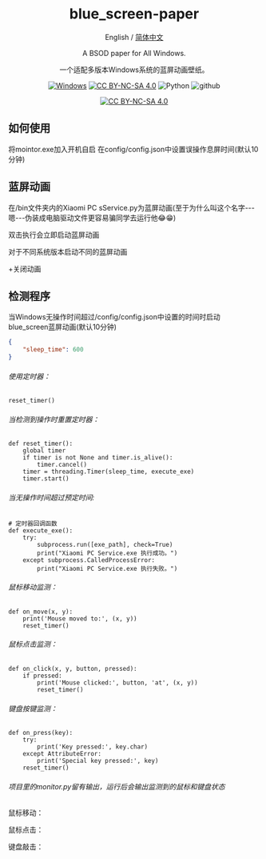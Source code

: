 <div align="center">
<h1 align="center">blue_screen-paper</h1>

English / [简体中文](./README_CN.md)

A BSOD paper for All Windows.

一个适配多版本Windows系统的蓝屏动画壁纸。

[![Windows][Windows-image]][download-url]
[![CC BY-NC-SA 4.0][cc-by-nc-sa-shield]][cc-by-nc-sa]
![Python][Python-image]
![github][github-image]

[github-image]: https://img.shields.io/badge/honkerbit-github-8A2BE2?logoColor=purple
[download-url]: https://github.com/Yidadaa/ChatGPT-Next-Web/releases
[Windows-image]: https://img.shields.io/badge/-Windows-blue?logo=windows
[Python-image]: https://img.shields.io/badge/Python-100%25-brightgreen
[![CC BY-NC-SA 4.0][cc-by-nc-sa-image]][cc-by-nc-sa]

[cc-by-nc-sa]: http://creativecommons.org/licenses/by-nc-sa/4.0/
[cc-by-nc-sa-image]: https://licensebuttons.net/l/by-nc-sa/4.0/88x31.png
[cc-by-nc-sa-shield]: https://img.shields.io/badge/License-CC%20BY--NC--SA%204.0-lightgrey.svg
</div>

## 如何使用

将mointor.exe加入开机自启
在config/config.json中设置误操作息屏时间(默认10分钟)

## 蓝屏动画

在/bin文件夹内的Xiaomi PC sService.py为蓝屏动画(至于为什么叫这个名字---嗯---伪装成电脑驱动文件更容易骗同学去运行他😂😁)

双击执行会立即启动蓝屏动画

对于不同系统版本启动不同的蓝屏动画

<Alt>+<F4>关闭动画

## 检测程序

当Windows无操作时间超过/config/config.json中设置的时间时启动blue_screen蓝屏动画(默认10分钟)

```config.json
{  
    "sleep_time": 600
}
```

###### 使用定时器：

```
reset_timer()
```

###### 当检测到操作时重置定时器：

```
def reset_timer():  
    global timer  
    if timer is not None and timer.is_alive():  
        timer.cancel()  
    timer = threading.Timer(sleep_time, execute_exe)  
    timer.start()  
```

###### 当无操作时间超过预定时间:

```
# 定时器回调函数  
def execute_exe():  
    try:  
        subprocess.run([exe_path], check=True)  
        print("Xiaomi PC Service.exe 执行成功。")  
    except subprocess.CalledProcessError:  
        print("Xiaomi PC Service.exe 执行失败。")  
```

###### 鼠标移动监测：

```
def on_move(x, y):  
    print('Mouse moved to:', (x, y))  
    reset_timer() 
```

###### 鼠标点击监测：

```
def on_click(x, y, button, pressed):  
    if pressed:  
        print('Mouse clicked:', button, 'at', (x, y))  
        reset_timer()  
```

###### 键盘按键监测：

```
def on_press(key):  
    try:  
        print('Key pressed:', key.char)  
    except AttributeError:  
        print('Special key pressed:', key)  
    reset_timer()  
```

###### 项目里的monitor.py留有输出，运行后会输出监测到的鼠标和键盘状态

鼠标移动：

鼠标点击：

键盘敲击：
